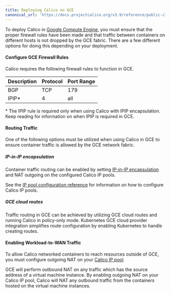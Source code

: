 ```yaml
---
title: Deploying Calico on GCE
canonical_url: 'https://docs.projectcalico.org/v3.9/reference/public-cloud/gce'
---
```


To deploy Calico in [Google Compute Engine][GCE], you must ensure that the
proper firewall rules have been made and that traffic between containers on
different hosts is not dropped by the GCE fabric. There are a few different
options for doing this depending on your deployment.

#### Configure GCE Firewall Rules

Calico requires the following firewall rules to function in GCE.

| Description       | Protocol | Port Range |
|:------------------|:---------|:-----------|
| BGP               | TCP      | 179        |
| IPIP*             | 4        | all        |


\* The IPIP rule is required only when using Calico with IPIP encapsulation. Keep reading 
for information on when IPIP is required in GCE.


#### Routing Traffic

One of the following options must be utilized when using Calico in
GCE to ensure container traffic is allowed by the GCE network fabric.

##### IP-in-IP encapsulation

Container traffic routing can be enabled by setting [IP-in-IP encapsulation][IPIP]
and NAT outgoing on the configured Calico IP pools.

See the [IP pool configuration reference][IPPool]
for information on how to configure Calico IP pools.

##### GCE cloud routes

Traffic routing in GCE can be achieved by utilizing GCE cloud routes and
running Calico in policy-only mode.  Kubernetes GCE cloud provider integration
simplifies route configuration by enabling Kubernetes to handle creating
routes.

#### Enabling Workload-to-WAN Traffic

To allow Calico networked containers to reach resources outside of GCE,
you must configure outgoing NAT on your [Calico IP pool][IPPool].

GCE will perform outbound NAT on any traffic which has the source address of a virtual
machine instance.  By enabling outgoing NAT on your Calico IP pool, Calico will
NAT any outbound traffic from the containers hosted on the virtual machine instances.

[IPIP]: {{site.baseurl}}/{{page.version}}/usage/configuration/ip-in-ip
[IPPool]: {{site.baseurl}}/{{page.version}}/reference/calicoctl/resources/ippool
[GCE]: https://cloud.google.com/compute/
